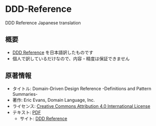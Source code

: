 # DDD-Reference

DDD Reference Japanese translation

## 概要

- [DDD Reference](http://domainlanguage.com/ddd/reference/) を日本語訳したものです
- 個人で訳しているだけなので、内容・精度は保証できません

## 原著情報

- タイトル: Domain-Driven Design Reference -Definitions and Pattern Summaries-
- 著作: Eric Evans, Domain Language, Inc.
- ライセンス: [Creative Commons Attribution 4.0 International License](https://creativecommons.org/licenses/by/4.0/)
- テキスト: [PDF](http://domainlanguage.com/wp-content/uploads/2016/05/DDD_Reference_2015-03.pdf)
  - サイト: [DDD Reference](http://domainlanguage.com/ddd/reference/)
